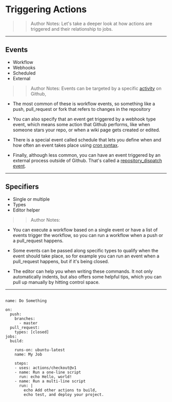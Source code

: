 <!-- .slide: data-state="title" -->

# Triggering Actions

> > Author Notes: Let's take a deeper look at how actions are triggered and their relationship to jobs.

---

## Events

- Workflow
- Webhooks
- Scheduled
- External

> > Author Notes: Events can be targeted by a specific [activity](https://help.github.com/en/articles/events-that-trigger-workflows) on Github,

- The most common of these is workflow events, so something like a push, pull_request or fork that refers to changes in the repository

- You can also specify that an event get triggered by a webhook type event, which means some action that Github performs, like when someone stars your repo, or when a wiki page gets created or edited.

- There is a special event called schedule that lets you define when and how often an event takes place using [cron syntax](https://pubs.opengroup.org/onlinepubs/9699919799/utilities/crontab.html).

- Finally, although less common, you can have an event triggered by an external process outside of Github. That's called a [repository_dispatch event](https://developer.github.com/v3/activity/events/types/#repositorydispatchevent).

---

## Specifiers

- Single or multiple
- Types
- Editor helper

> > Author Notes:

- You can execute a workflow based on a single event or have a list of events trigger the workflow, so you can run a workflow when a push or a pull_request happens.

- Some events can be passed along specific types to qualify when the event should take place, so for example you can run an event when a pull_request happens, but if it's being closed.

- The editor can help you when writing these commands. It not only automatically indents, but also offers some helpful tips, which you can pull up manually by hitting control space.

---

```

name: Do Something

on:
  push:
    branches:
      - master
  pull_request:
    types: [closed]
jobs:
  build:

    runs-on: ubuntu-latest
    name: My Job

    steps:
    - uses: actions/checkout@v1
    - name: Run a one-line script
      run: echo Hello, world!
    - name: Run a multi-line script
      run: |
        echo Add other actions to build,
        echo test, and deploy your project.
```
